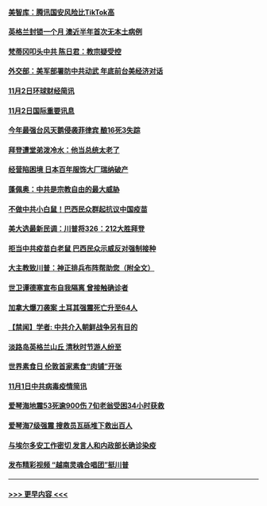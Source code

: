 #### [美智库：腾讯国安风险比TikTok高](../pages/prog202/a102977344.md?t=11030351) 
#### [英格兰封锁一个月 澳近半年首次无本土病例](../pages/prog202/a102977332.md?t=11030351) 
#### [梵蒂冈叩头中共 陈日君：教宗疑受控](../pages/prog202/a102977294.md?t=11030351) 
#### [外交部：美军部署防中共动武 年底前台美经济对话](../pages/prog202/a102977291.md?t=11030351) 
#### [11月2日环球财经简讯](../pages/prog202/a102977284.md?t=11030351) 
#### [11月2日国际重要讯息](../pages/prog202/a102977179.md?t=11030351) 
#### [今年最强台风天鹅侵袭菲律宾 酿16死3失踪](../pages/prog202/a102977149.md?t=11030351) 
#### [拜登遭堂弟泼冷水：他当总统太老了](../pages/prog202/a102977150.md?t=11030351) 
#### [经营陷困境 日本百年服饰大厂瑞纳破产](../pages/prog202/a102977063.md?t=11030351) 
#### [蓬佩奥：中共是宗教自由的最大威胁](../pages/prog202/a102977053.md?t=11030351) 
#### [不做中共小白鼠！巴西民众群起抗议中国疫苗](../pages/prog202/a102977029.md?t=11030351) 
#### [美大选最新民调：川普将326：212大胜拜登](../pages/prog202/a102977003.md?t=11030351) 
#### [拒当中共疫苗白老鼠 巴西民众示威反对强制接种](../pages/prog202/a102976963.md?t=11030351) 
#### [大主教致川普：神正排兵布阵帮助您（附全文）](../pages/prog202/a102976938.md?t=11030351) 
#### [世卫谭德塞宣布自我隔离 曾接触确诊者](../pages/prog202/a102976924.md?t=11030351) 
#### [加拿大爆刀袭案 土耳其强震死亡升至64人](../pages/prog202/a102976844.md?t=11030351) 
#### [【禁闻】学者: 中共介入朝鲜战争另有目的](../pages/prog202/a102976801.md?t=11030351) 
#### [淡路岛英格兰山丘 清秋时节游人纷至](../pages/prog202/a102976805.md?t=11030351) 
#### [世界素食日 伦敦首家素食“肉铺”开张](../pages/prog202/a102976727.md?t=11030351) 
#### [11月1日中共病毒疫情简讯](../pages/prog202/a102976729.md?t=11030351) 
#### [爱琴海地震53死逾900伤 7旬老翁受困34小时获救](../pages/prog202/a102976671.md?t=11030351) 
#### [爱琴海7级强震 搜救员瓦砾堆下救出百人](../pages/prog202/a102976584.md?t=11030351) 
#### [与埃尔多安工作密切 发言人和内政部长确诊染疫](../pages/prog202/a102976556.md?t=11030351) 
#### [发布精彩视频 “越南灵魂合唱团”挺川普](../pages/prog202/a102976129.md?t=11030351) 

----
#### [ >>> 更早内容 <<< ](../indexes/prog202-earlier.md)
